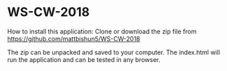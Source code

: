 # WS-CW-2018

How to install this application:
Clone or download the zip file from https://github.com/mattbishun5/WS-CW-2018

The zip can be unpacked and saved to your computer. The index.html will run the application and can be tested in any browser.

